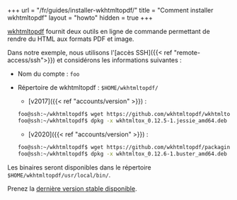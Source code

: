 +++
url = "/fr/guides/installer-wkhtmltopdf/"
title = "Comment installer wkhtmltopdf"
layout = "howto"
hidden = true
+++

[wkhtmltopdf](https://wkhtmltopdf.org/) fournit deux outils en ligne de commande permettant de rendre du HTML aux formats PDF et image.

Dans notre exemple, nous utilisons l'[accès SSH]({{< ref "remote-access/ssh">}}) et considérons les informations suivantes :

- Nom du compte : `foo`
- Répertoire de wkhtmltopdf : `$HOME/wkhtmltopdf/`
    - [v2017]({{< ref "accounts/version" >}}) :

    ```sh
    foo@ssh:~/wkhtmltopdf$ wget https://github.com/wkhtmltopdf/wkhtmltopdf/releases/download/0.12.5/wkhtmltox_0.12.5-1.jessie_amd64.deb
    foo@ssh:~/wkhtmltopdf$ dpkg -x wkhtmltox_0.12.5-1.jessie_amd64.deb .
    ```
    - [v2020]({{< ref "accounts/version" >}}) :

    ```sh
    foo@ssh:~/wkhtmltopdf$ wget https://github.com/wkhtmltopdf/packaging/releases/download/0.12.6-1/wkhtmltox_0.12.6-1.buster_amd64.deb
    foo@ssh:~/wkhtmltopdf$ dpkg -x wkhtmltox_0.12.6-1.buster_amd64.deb .
    ```

Les binaires seront disponibles dans le répertoire `$HOME/wkhtmltopdf/usr/local/bin/`.

Prenez la [dernière version stable disponible](https://wkhtmltopdf.org/downloads.html).
